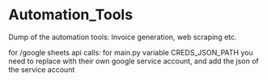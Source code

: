 # Automation_Tools
Dump of the automation tools: Invoice generation, web scraping etc. 

for /google sheets api calls: for main.py variable CREDS_JSON_PATH you need to replace with their own google service account, and add the json of the service account